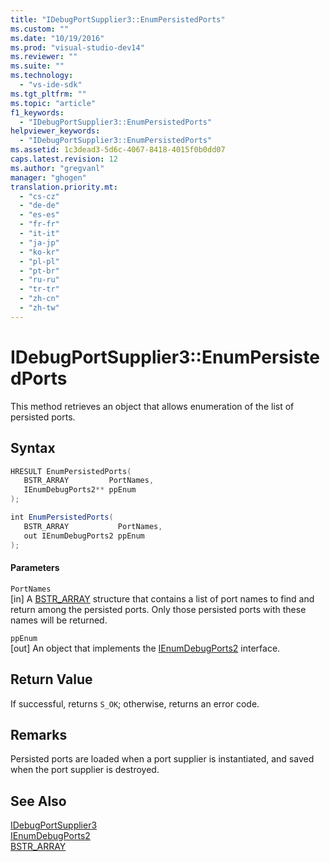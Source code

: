 ```yaml
---
title: "IDebugPortSupplier3::EnumPersistedPorts"
ms.custom: ""
ms.date: "10/19/2016"
ms.prod: "visual-studio-dev14"
ms.reviewer: ""
ms.suite: ""
ms.technology: 
  - "vs-ide-sdk"
ms.tgt_pltfrm: ""
ms.topic: "article"
f1_keywords: 
  - "IDebugPortSupplier3::EnumPersistedPorts"
helpviewer_keywords: 
  - "IDebugPortSupplier3::EnumPersistedPorts"
ms.assetid: 1c3dead3-5d6c-4067-8418-4015f0b0dd07
caps.latest.revision: 12
ms.author: "gregvanl"
manager: "ghogen"
translation.priority.mt: 
  - "cs-cz"
  - "de-de"
  - "es-es"
  - "fr-fr"
  - "it-it"
  - "ja-jp"
  - "ko-kr"
  - "pl-pl"
  - "pt-br"
  - "ru-ru"
  - "tr-tr"
  - "zh-cn"
  - "zh-tw"
---
```

# IDebugPortSupplier3::EnumPersistedPorts
This method retrieves an object that allows enumeration of the list of persisted ports.  
  
## Syntax  
  
```cpp  
HRESULT EnumPersistedPorts(  
   BSTR_ARRAY         PortNames,  
   IEnumDebugPorts2** ppEnum  
);  
```  
  
```c#  
int EnumPersistedPorts(  
   BSTR_ARRAY           PortNames,  
   out IEnumDebugPorts2 ppEnum  
);  
```  
  
#### Parameters  
 `PortNames`  
 [in] A [BSTR_ARRAY](../extensibility-debugger-reference/bstr_array.md) structure that contains a list of port names to find and return among the persisted ports. Only those persisted ports with these names will be returned.  
  
 `ppEnum`  
 [out] An object that implements the [IEnumDebugPorts2](../extensibility-debugger-reference/ienumdebugports2.md) interface.  
  
## Return Value  
 If successful, returns `S_OK`; otherwise, returns an error code.  
  
## Remarks  
 Persisted ports are loaded when a port supplier is instantiated, and saved when the port supplier is destroyed.  
  
## See Also  
 [IDebugPortSupplier3](../extensibility-debugger-reference/idebugportsupplier3.md)   
 [IEnumDebugPorts2](../extensibility-debugger-reference/ienumdebugports2.md)   
 [BSTR_ARRAY](../extensibility-debugger-reference/bstr_array.md)